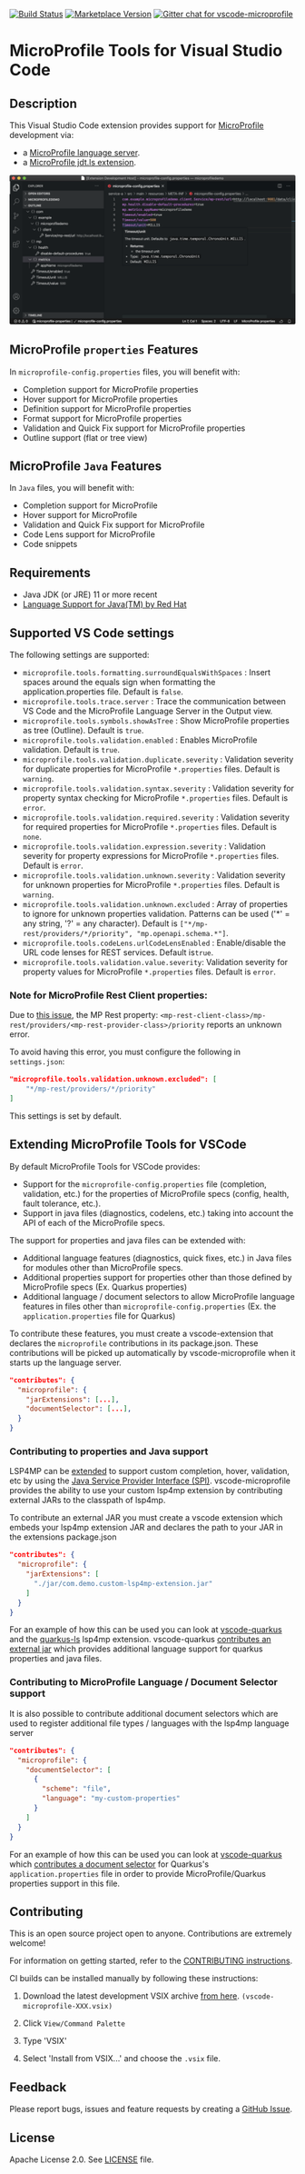 [![Build Status](https://travis-ci.org/redhat-developer/vscode-microprofile.svg?branch=master)](https://travis-ci.org/github/redhat-developer/vscode-microprofile)
[![Marketplace Version](https://vsmarketplacebadge.apphb.com/version/redhat.vscode-microprofile.svg "Current Release")](https://marketplace.visualstudio.com/items?itemName=redhat.vscode-microprofile)
[![Gitter chat for vscode-microprofile](https://badges.gitter.im/redhat-developer/vscode-microprofile.svg)](https://gitter.im/redhat-developer/vscode-microprofile)

# MicroProfile Tools for Visual Studio Code

## Description

This Visual Studio Code extension provides support for [MicroProfile](https://microprofile.io/) development via:

 * a [MicroProfile language server](https://github.com/eclipse/lsp4mp/tree/master/microprofile.ls).
 * a [MicroProfile jdt.ls extension](https://github.com/eclipse/lsp4mp/tree/master/microprofile.jdt).

![](images/propertiesSupport.png)

## MicroProfile `properties` Features

In `microprofile-config.properties` files, you will benefit with:

  * Completion support for MicroProfile properties
  * Hover support for MicroProfile properties
  * Definition support for MicroProfile properties
  * Format support for MicroProfile properties
  * Validation and Quick Fix support for MicroProfile properties
  * Outline support (flat or tree view)

## MicroProfile `Java` Features

In `Java` files, you will benefit with:

  * Completion support for MicroProfile
  * Hover support for MicroProfile
  * Validation and Quick Fix support for MicroProfile
  * Code Lens support for MicroProfile
  * Code snippets

## Requirements

  * Java JDK (or JRE) 11 or more recent
  * [Language Support for Java(TM) by Red Hat](https://marketplace.visualstudio.com/items?itemName=redhat.java)

## Supported VS Code settings

The following settings are supported:

* `microprofile.tools.formatting.surroundEqualsWithSpaces` : Insert spaces around the equals sign when formatting the application.properties file. Default is `false`.
* `microprofile.tools.trace.server` : Trace the communication between VS Code and the MicroProfile Language Server in the Output view.
* `microprofile.tools.symbols.showAsTree` : Show MicroProfile properties as tree (Outline). Default is `true`.
* `microprofile.tools.validation.enabled` : Enables MicroProfile validation. Default is `true`.
* `microprofile.tools.validation.duplicate.severity` : Validation severity for duplicate properties for MicroProfile `*.properties` files.
Default is `warning`.
* `microprofile.tools.validation.syntax.severity` : Validation severity for property syntax checking for MicroProfile `*.properties` files.
Default is `error`.
* `microprofile.tools.validation.required.severity` : Validation severity for required properties for MicroProfile `*.properties` files.
Default is `none`.
* `microprofile.tools.validation.expression.severity` : Validation severity for property expressions for MicroProfile `*.properties` files.
Default is `error`.
* `microprofile.tools.validation.unknown.severity` : Validation severity for unknown properties for MicroProfile `*.properties` files. Default is `warning`.
* `microprofile.tools.validation.unknown.excluded` : Array of properties to ignore for unknown properties validation. Patterns can be used ('*' = any string, '?' = any character).
Default is `["*/mp-rest/providers/*/priority", "mp.openapi.schema.*"]`.
* `microprofile.tools.codeLens.urlCodeLensEnabled` : Enable/disable the URL code lenses for REST services. Default is`true`.
* `microprofile.tools.validation.value.severity`: Validation severity for property values for MicroProfile `*.properties` files. Default is `error`.

### **Note for MicroProfile Rest Client properties**:

Due to [this issue](https://github.com/redhat-developer/quarkus-ls/issues/203), the MP Rest property: `<mp-rest-client-class>/mp-rest/providers/<mp-rest-provider-class>/priority` reports an unknown error.

To avoid having this error, you must configure the following in `settings.json`:

```json
"microprofile.tools.validation.unknown.excluded": [
    "*/mp-rest/providers/*/priority"
]
```

This settings is set by default.


## Extending MicroProfile Tools for VSCode

By default MicroProfile Tools for VSCode provides:

* Support for the `microprofile-config.properties` file (completion, validation, etc.) for the properties of MicroProfile specs (config, health, fault tolerance, etc.).
* Support in java files (diagnostics, codelens, etc.) taking into account the API of each of the MicroProfile specs.

The support for properties and java files can be extended with:

* Additional language features (diagnostics, quick fixes, etc.) in Java files for modules other than MicroProfile specs.
* Additional properties support for properties other than those defined by MicroProfile specs (Ex. Quarkus properties)
* Additional language / document selectors to allow MicroProfile language features in files other than `microprofile-config.properties` (Ex. the `application.properties` file for Quarkus)

To contribute these features, you must create a vscode-extension that declares the `microprofile` contributions in its package.json. These contributions will be picked up automatically by vscode-microprofile when it starts up the language server.

```json
"contributes": {
  "microprofile": {
    "jarExtensions": [...],
    "documentSelector": [...],
  }
}
```

### Contributing to properties and Java support

LSP4MP can be [extended](https://github.com/eclipse/lsp4mp#extensions) to support custom completion, hover, validation, etc by using the [Java Service Provider Interface (SPI)](https://www.baeldung.com/java-spi). vscode-microprofile provides the ability to use your custom lsp4mp extension by contributing external JARs to the classpath of lsp4mp.

To contribute an external JAR you must create a vscode extension which embeds your lsp4mp extension JAR and declares the path to your JAR in the extensions package.json

```json
"contributes": {
  "microprofile": {
    "jarExtensions": [
      "./jar/com.demo.custom-lsp4mp-extension.jar"
    ]
  }
}
```

For an example of how this can be used you can look at [vscode-quarkus](https://github.com/redhat-developer/vscode-quarkus) and the [quarkus-ls](https://github.com/redhat-developer/quarkus-ls) lsp4mp extension. vscode-quarkus [contributes an external jar](https://github.com/redhat-developer/vscode-quarkus/blob/f38f4caaf218cf9c6ce91e64a0d9cd632314a483/package.json#L59) which provides additional language support for quarkus properties and java files.

### Contributing to MicroProfile Language / Document Selector support

It is also possible to contribute additional document selectors which are used to register additional file types / languages with the lsp4mp language server

```json
"contributes": {
  "microprofile": {
    "documentSelector": [
      {
        "scheme": "file",
        "language": "my-custom-properties"
      }
    ]
  }
}
```

For an example of how this can be used you can look at [vscode-quarkus](https://github.com/redhat-developer/vscode-quarkus) which [contributes a document selector](https://github.com/redhat-developer/vscode-quarkus/blob/f38f4caaf218cf9c6ce91e64a0d9cd632314a483/package.json#L62) for Quarkus's `application.properties` file in order to provide MicroProfile/Quarkus properties support in this file.


## Contributing

This is an open source project open to anyone. Contributions are extremely welcome!

For information on getting started, refer to the [CONTRIBUTING instructions](CONTRIBUTING.md).

CI builds can be installed manually by following these instructions:

  1) Download the latest development VSIX archive [from here](https://download.jboss.org/jbosstools/vscode/snapshots/vscode-microprofile/?C=M;O=D). `(vscode-microprofile-XXX.vsix)`

  2) Click `View/Command Palette`

  3) Type 'VSIX'

  4) Select 'Install from VSIX...' and choose the `.vsix` file.

## Feedback

Please report bugs, issues and feature requests by creating a [GitHub Issue](https://github.com/redhat-developer/vscode-microprofile/issues).

## License

Apache License 2.0.
See [LICENSE](LICENSE) file.

